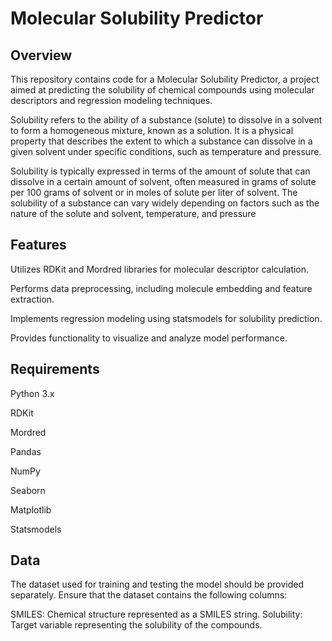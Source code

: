 # Molecular Solubility Predictor
## Overview
This repository contains code for a Molecular Solubility Predictor, a project aimed at predicting the solubility of chemical compounds using molecular descriptors and regression modeling techniques.

Solubility refers to the ability of a substance (solute) to dissolve in a solvent to form a homogeneous mixture, known as a solution. It is a physical property that describes the extent to which a substance can dissolve in a given solvent under specific conditions, such as temperature and pressure.

Solubility is typically expressed in terms of the amount of solute that can dissolve in a certain amount of solvent, often measured in grams of solute per 100 grams of solvent or in moles of solute per liter of solvent. The solubility of a substance can vary widely depending on factors such as the nature of the solute and solvent, temperature, and pressure

## Features
Utilizes RDKit and Mordred libraries for molecular descriptor calculation.

Performs data preprocessing, including molecule embedding and feature extraction.

Implements regression modeling using statsmodels for solubility prediction.

Provides functionality to visualize and analyze model performance.

## Requirements

Python 3.x

RDKit

Mordred

Pandas

NumPy

Seaborn

Matplotlib

Statsmodels

## Data
The dataset used for training and testing the model should be provided separately. Ensure that the dataset contains the following columns:

SMILES: Chemical structure represented as a SMILES string.
Solubility: Target variable representing the solubility of the compounds.
